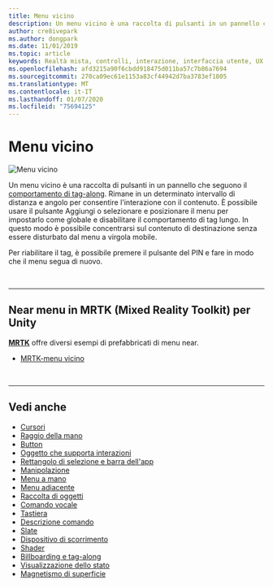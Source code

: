 ```yaml
---
title: Menu vicino
description: Un menu vicino è una raccolta di pulsanti in un pannello che seguono il comportamento di tag-along.
author: cre8ivepark
ms.author: dongpark
ms.date: 11/01/2019
ms.topic: article
keywords: Realtà mista, controlli, interazione, interfaccia utente, UX
ms.openlocfilehash: afd3215a90f6cbdd918475d011ba57c7b86a7694
ms.sourcegitcommit: 270ca09ec61e1153a83cf44942d7ba3783ef1805
ms.translationtype: MT
ms.contentlocale: it-IT
ms.lasthandoff: 01/07/2020
ms.locfileid: "75694125"
---
```

# <a name="near-menu"></a>Menu vicino

![Menu vicino](images/UX/UX_Hero_NearMenu.jpg)

Un menu vicino è una raccolta di pulsanti in un pannello che seguono il [comportamento di tag-along](billboarding-and-tag-along.md#what-is-a-tag-along). Rimane in un determinato intervallo di distanza e angolo per consentire l'interazione con il contenuto. È possibile usare il pulsante Aggiungi o selezionare e posizionare il menu per impostarlo come globale e disabilitare il comportamento di tag lungo. In questo modo è possibile concentrarsi sul contenuto di destinazione senza essere disturbato dal menu a virgola mobile.

Per riabilitare il tag, è possibile premere il pulsante del PIN e fare in modo che il menu segua di nuovo.

<br>

---

## <a name="near-menu-in-mrtk-mixed-reality-toolkit-for-unity"></a>Near menu in MRTK (Mixed Reality Toolkit) per Unity
**[MRTK](https://github.com/Microsoft/MixedRealityToolkit-Unity)** offre diversi esempi di prefabbricati di menu near.

* [MRTK-menu vicino](https://microsoft.github.io/MixedRealityToolkit-Unity/Documentation/README_NearMenu.html)


<br>

---


## <a name="see-also"></a>Vedi anche

* [Cursori](cursors.md)
* [Raggio della mano](point-and-commit.md)
* [Button](button.md)
* [Oggetto che supporta interazioni](interactable-object.md)
* [Rettangolo di selezione e barra dell'app](app-bar-and-bounding-box.md)
* [Manipolazione](direct-manipulation.md)
* [Menu a mano](hand-menu.md)
* [Menu adiacente](near-menu.md)
* [Raccolta di oggetti](object-collection.md)
* [Comando vocale](voice-input.md)
* [Tastiera](keyboard.md)
* [Descrizione comando](tooltip.md)
* [Slate](slate.md)
* [Dispositivo di scorrimento](slider.md)
* [Shader](shader.md)
* [Billboarding e tag-along](billboarding-and-tag-along.md)
* [Visualizzazione dello stato](progress.md)
* [Magnetismo di superficie](surface-magnetism.md)
